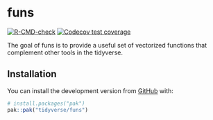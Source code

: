 
<!-- README.md is generated from README.Rmd. Please edit that file -->

# funs

<!-- badges: start -->

[![R-CMD-check](https://github.com/tidyverse/funs/actions/workflows/R-CMD-check.yaml/badge.svg)](https://github.com/tidyverse/funs/actions/workflows/R-CMD-check.yaml)
[![Codecov test
coverage](https://codecov.io/gh/tidyverse/funs/branch/main/graph/badge.svg)](https://app.codecov.io/gh/tidyverse/funs?branch=main)
<!-- badges: end -->

The goal of funs is to provide a useful set of vectorized functions that
complement other tools in the tidyverse.

## Installation

You can install the development version from
[GitHub](https://github.com/) with:

``` r
# install.packages("pak")
pak::pak("tidyverse/funs")
```
